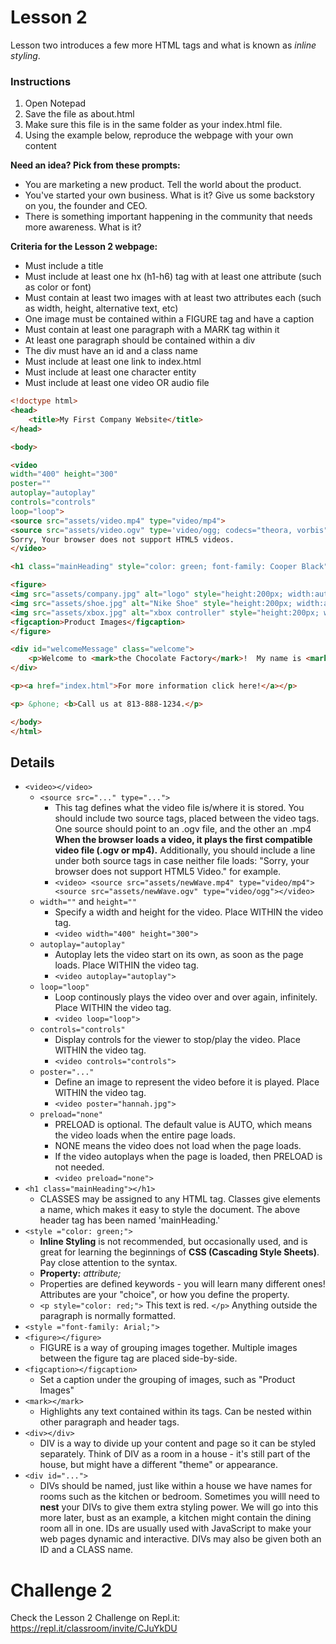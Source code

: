 # Lesson 2

Lesson two introduces a few more HTML tags and what is known as *inline styling*.

### Instructions
1. Open Notepad
2. Save the file as about.html
3. Make sure this file is in the same folder as your index.html file.
4. Using the example below, reproduce the webpage with your own content

**Need an idea?  Pick from these prompts:**
* You are marketing a new product. Tell the world about the product.
* You've started your own business.  What is it?  Give us some backstory on you, the founder and CEO.
* There is something important happening in the community that needs more awareness.  What is it?

**Criteria for the Lesson 2 webpage:**
* Must include a title
* Must include at least one hx (h1-h6) tag with at least one attribute (such as color or font)
* Must contain at least two images with at least two attributes each (such as width, height, alternative text, etc)
* One image must be contained within a FIGURE tag and have a caption
* Must contain at least one paragraph with a MARK tag within it
* At least one paragraph should be contained within a div
* The div must have an id and a class name
* Must include at least one link to index.html
* Must include at least one character entity
* Must include at least one video OR audio file

```HTML
<!doctype html>
<head>
	<title>My First Company Website</title>
</head>

<body>

<video
width="400" height="300"
poster=""
autoplay="autoplay"
controls="controls"
loop="loop">
<source src="assets/video.mp4" type="video/mp4">
<source src="assets/video.ogv" type='video/ogg; codecs="theora, vorbis"'>
Sorry, Your browser does not support HTML5 videos.
</video>

<h1 class="mainHeading" style="color: green; font-family: Cooper Black">Company Name</h1>

<figure>
<img src="assets/company.jpg" alt="logo" style="height:200px; width:auto" />
<img src="assets/shoe.jpg" alt="Nike Shoe" style="height:200px; width:auto"  />
<img src="assets/xbox.jpg" alt="xbox controller" style="height:200px; width:auto" />
<figcaption>Product Images</figcaption>
</figure>

<div id="welcomeMessage" class="welcome">
	<p>Welcome to <mark>the Chocolate Factory</mark>!  My name is <mark>Willy Wonka</mark>.</p>
</div>

<p><a href="index.html">For more information click here!</a></p>

<p> &phone; <b>Call us at 813-888-1234.</p>

</body>
</html>
```

## Details

* `<video></video>`
    * `<source src="..." type="...">`
        * This tag defines what the video file is/where it is stored.  You should include two source tags,
        placed between the video tags. One source should point to an .ogv file, and the other an .mp4 
        **When the browser loads a video, it plays the first compatible video file (.ogv or mp4).**
        Additionally, you should include a line under both source tags in case neither file loads:
        "Sorry, your browser does not support HTML5 Video." for example.
        * `<video> <source src="assets/newWave.mp4" type="video/mp4"> <source src="assets/newWave.ogv" type="video/ogg"></video>`
    * `width=""` and `height=""`
        * Specify a width and height for the video.  Place WITHIN the video tag.
        * `<video width="400" height="300">`
    * `autoplay="autoplay"`
        * Autoplay lets the video start on its own, as soon as the page loads.  Place WITHIN the video tag.
        * `<video autoplay="autoplay">`
    * `loop="loop"`
        * Loop continously plays the video over and over again, infinitely.  Place WITHIN the video tag.
        * `<video loop="loop">`
    * `controls="controls"`
        * Display controls for the viewer to stop/play the video.  Place WITHIN the video tag.
        * `<video controls="controls">`
    * `poster="..."`
        * Define an image to represent the video before it is played.  Place WITHIN the video tag.
        * `<video poster="hannah.jpg">`
    * `preload="none"`
        * PRELOAD is optional.  The default value is AUTO, which means the video loads when the entire page loads.
        * NONE means the video does not load when the page loads.
        * If the video autoplays when the page is loaded, then PRELOAD is not needed.
        * `<video preload="none">`
* `<h1 class="mainHeading"></h1>`
    * CLASSES may be assigned to any HTML tag.  Classes give elements a name, which makes it easy to style the document. The above header tag has been named 'mainHeading.'
* `<style ="color: green;">`
    * **Inline Styling** is not recommended, but occasionally used, and is great for learning the beginnings
    of **CSS (Cascading Style Sheets)**.  Pay close attention to the syntax.
    * **Property:** *attribute;*
    * Properties are defined keywords - you will learn many different ones!  Attributes are your "choice", or how you define the property.
    * `<p style="color: red;">` This text is red. `</p>` Anything outside the paragraph is normally formatted.
* `<style ="font-family: Arial;">`
* `<figure></figure>`
    * FIGURE is a way of grouping images together.  Multiple images between the figure tag are placed side-by-side.
* `<figcaption></figcaption>`
    * Set a caption under the grouping of images, such as "Product Images"
* `<mark></mark>`
    * Highlights any text contained within its tags. Can be nested within other paragraph and header tags.
* `<div></div>`
    * DIV is a way to divide up your content and page so it can be styled separately.  Think of DIV as a room in a 
    house - it's still part of the house, but might have a different "theme" or appearance.  
* `<div id="...">`
    * DIVs should be named, just like within a house we have names for rooms such as the kitchen or bedroom.
    Sometimes you willl need to **nest** your DIVs to give them extra styling power.  We will go into this more later, 
    bust as an example, a kitchen might contain the dining room all in one. IDs are usually used with JavaScript to 
    make your web pages dynamic and interactive. DIVs may also be given both an ID and a CLASS name.

# Challenge 2

Check the Lesson 2 Challenge on Repl.it: https://repl.it/classroom/invite/CJuYkDU
